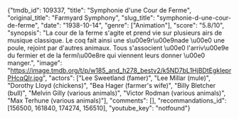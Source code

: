 {"tmdb_id": 109337, "title": "Symphonie d'une Cour de Ferme", "original_title": "Farmyard Symphony", "slug_title": "symphonie-d-une-cour-de-ferme", "date": "1938-10-14", "genre": ["Animation"], "score": "5.8/10", "synopsis": "La cour de la ferme s'agite et prend vie sur plusieurs airs de musique classique. Le coq fait ainsi une s\u00e9r\u00e9nade \u00e0 une poule, rejoint par d'autres animaux. Tous s'associent \u00e0 l'arriv\u00e9e du fermier et de la fermi\u00e8re qui viennent leurs donner \u00e0 manger.", "image": "https://image.tmdb.org/t/p/w185_and_h278_bestv2/k5ND7bL1HjBDtEgkIeprPHcqQIr.jpg", "actors": ["Lee Sweetland (famer)", "Lee Millar (mule)", "Dorothy Lloyd (chickens)", "Bea Hager (farmer's wife)", "Billy Bletcher (bull)", "Melvin Gilly (various animals)", "Victor Rodman (various animals)", "Max Terhune (various animals)"], "comments": [], "recommandations_id": [156500, 161840, 174274, 156510], "youtube_key": "notfound"}